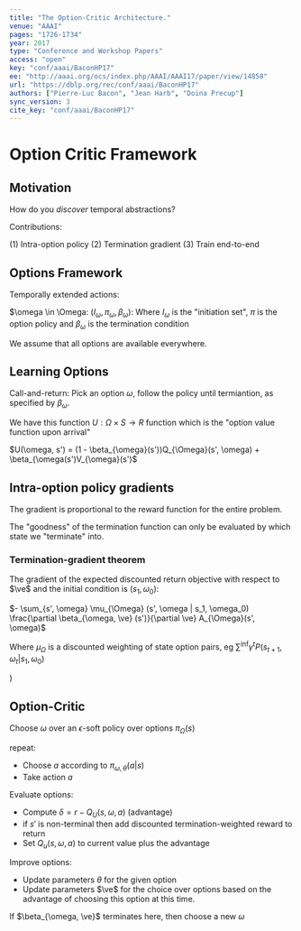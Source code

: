 ```yaml
---
title: "The Option-Critic Architecture."
venue: "AAAI"
pages: "1726-1734"
year: 2017
type: "Conference and Workshop Papers"
access: "open"
key: "conf/aaai/BaconHP17"
ee: "http://aaai.org/ocs/index.php/AAAI/AAAI17/paper/view/14858"
url: "https://dblp.org/rec/conf/aaai/BaconHP17"
authors: ["Pierre-Luc Bacon", "Jean Harb", "Doina Precup"]
sync_version: 3
cite_key: "conf/aaai/BaconHP17"
---
```

# Option Critic Framework

## Motivation

How do you *discover* temporal abstractions?

Contributions:

 (1) Intra-option policy
 (2) Termination gradient
 (3) Train end-to-end

## Options Framework

Temporally extended actions:

$\omega \in \Omega: $(I_{\omega}, \pi_{\omega}, \beta_{\omega})$: Where $I_{\omega}$
is the "initiation set", $\pi$ is the option policy and $\beta_{\omega}$ is the termination condition

We assume that all options are available everywhere.

## Learning Options

Call-and-return: Pick an option $\omega$, follow the policy until termiantion,
as specified by $\beta_{\omega}$.

We have this function $U : \Omega \times S \to R$ function which
is the "option value function upon arrival"

$U(\omega, s') = (1 - \beta_{\omega}(s'))Q_{\Omega}(s', \omega) + \beta_{\omega(s')V_{\omega}(s')$

## Intra-option policy gradients

The gradient is proportional to the reward function for the entire problem.

The "goodness" of the termination function can only be evaluated by
which state we "terminate" into.

### Termination-gradient theorem

The gradient of the expected discounted return objective with respect to $\ve$
and the initial condition is ($s_1, \omega_0$):

$- \sum_{s', \omega} \mu_{\Omega} (s', \omega | s_1, \omega_0) \frac{\partial \beta_{\omega, \ve} (s')}{\partial \ve} A_{\Omega}(s', \omega)$

Where $\mu_{\Omega}$ is a discounted weighting of state option pairs, eg $\sum^\inf \gamma^tP(s_{t + 1}, \omega_t|s_1, \omega_0)$

)

## Option-Critic

Choose $\omega$ over an $\epsilon$-soft policy over options $\pi_{\Omega}(s)$

repeat:

 - Choose $a$ according to $\pi_{\omega, \theta}(a | s)$
 - Take action $a$

 Evaluate options:
  - Compute $\delta = r - Q_U(s, \omega, a)$ (advantage)
  - if $s'$ is non-terminal then add discounted termination-weighted reward to return
  - Set $Q_u(s, \omega, a)$ to current value plus the advantage

 Improve options:
  - Update parameters $\theta$ for the given option
  - Update parameters $\ve$ for the choice over options based on the
    advantage of choosing this option at this time.

 If $\beta_{\omega, \ve}$ terminates here, then choose a new $\omega$